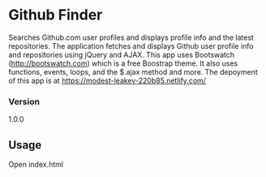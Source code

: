 # Github Finder

Searches Github.com user profiles and displays profile info and the latest repositories. The application fetches and displays Github user profile info and repositories using jQuery and AJAX.  This app uses Bootswatch (http://bootswatch.com) which is a free Boostrap theme. It also uses functions, events, loops, and the $.ajax method and more.  The depoyment of this app is at https://modest-leakey-220b85.netlify.com/


### Version
1.0.0

## Usage

Open index.html

